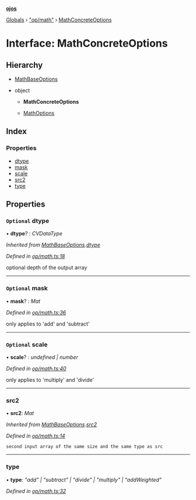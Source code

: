 **[ojos](../README.md)**

[Globals](../README.md) › ["op/math"](../modules/_op_math_.md) › [MathConcreteOptions](_op_math_.mathconcreteoptions.md)

# Interface: MathConcreteOptions

## Hierarchy

* [MathBaseOptions](_op_math_.mathbaseoptions.md)

* object

  * **MathConcreteOptions**

  * [MathOptions](_op_math_.mathoptions.md)

## Index

### Properties

* [dtype](_op_math_.mathconcreteoptions.md#optional-dtype)
* [mask](_op_math_.mathconcreteoptions.md#optional-mask)
* [scale](_op_math_.mathconcreteoptions.md#optional-scale)
* [src2](_op_math_.mathconcreteoptions.md#src2)
* [type](_op_math_.mathconcreteoptions.md#type)

## Properties

### `Optional` dtype

• **dtype**? : *CVDataType*

*Inherited from [MathBaseOptions](_op_math_.mathbaseoptions.md).[dtype](_op_math_.mathbaseoptions.md#optional-dtype)*

*Defined in [op/math.ts:18](https://github.com/cancerberoSgx/mirada/blob/f2ba50d/ojos/src/op/math.ts#L18)*

optional depth of the output array

___

### `Optional` mask

• **mask**? : *Mat*

*Defined in [op/math.ts:36](https://github.com/cancerberoSgx/mirada/blob/f2ba50d/ojos/src/op/math.ts#L36)*

only applies to 'add' and 'subtract'

___

### `Optional` scale

• **scale**? : *undefined | number*

*Defined in [op/math.ts:40](https://github.com/cancerberoSgx/mirada/blob/f2ba50d/ojos/src/op/math.ts#L40)*

only applies to 'multiply' and 'divide'

___

###  src2

• **src2**: *Mat*

*Inherited from [MathBaseOptions](_op_math_.mathbaseoptions.md).[src2](_op_math_.mathbaseoptions.md#src2)*

*Defined in [op/math.ts:14](https://github.com/cancerberoSgx/mirada/blob/f2ba50d/ojos/src/op/math.ts#L14)*

	second input array of the same size and the same type as src

___

###  type

• **type**: *"add" | "subtract" | "divide" | "multiply" | "addWeighted"*

*Defined in [op/math.ts:32](https://github.com/cancerberoSgx/mirada/blob/f2ba50d/ojos/src/op/math.ts#L32)*